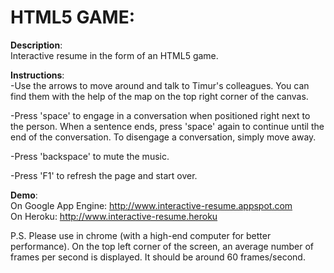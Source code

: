 # HTML5 GAME: 

**Description**:  
Interactive resume in the form of an HTML5 game.

**Instructions**:  
-Use the arrows to move around and talk to Timur's colleagues. You can find them with the help of the map on the top right corner of the canvas.

-Press 'space' to engage in a conversation when positioned right next to the person. When a sentence ends, press 'space' again to continue until the end of the conversation. To disengage a conversation, simply move away.

-Press 'backspace' to mute the music.

-Press 'F1' to refresh the page and start over.

**Demo**:  
On Google App Engine: http://www.interactive-resume.appspot.com  
On Heroku: http://www.interactive-resume.heroku

P.S.
Please use in chrome (with a high-end computer for better performance). On the top left corner of the screen, an average number of frames per second is displayed. It should be around 60 frames/second.
